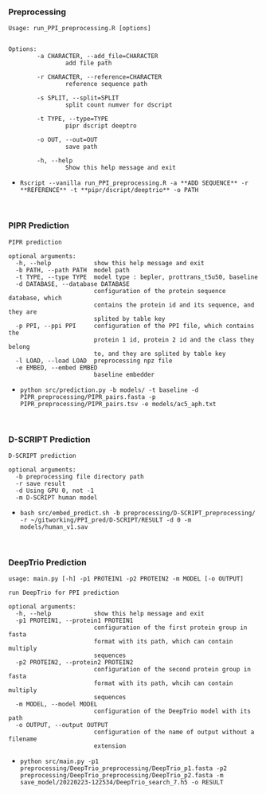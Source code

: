 ### **Preprocessing**

```
Usage: run_PPI_preprocessing.R [options]


Options:
        -a CHARACTER, --add_file=CHARACTER
                add file path

        -r CHARACTER, --reference=CHARACTER
                reference sequence path

        -s SPLIT, --split=SPLIT
                split count numver for dscript

        -t TYPE, --type=TYPE
                pipr dscript deeptro

        -o OUT, --out=OUT
                save path

        -h, --help
                Show this help message and exit
```


* ```Rscript --vanilla run_PPI_preprocessing.R -a **ADD SEQUENCE** -r **REFERENCE** -t **pipr/dscript/deeptrio** -o PATH```

<br>

### **PIPR Prediction**

```
PIPR prediction

optional arguments:
  -h, --help            show this help message and exit
  -b PATH, --path PATH  model path
  -t TYPE, --type TYPE  model type : bepler, prottrans_t5u50, baseline
  -d DATABASE, --database DATABASE
                        configuration of the protein sequence database, which
                        contains the protein id and its sequence, and they are
                        splited by table key
  -p PPI, --ppi PPI     configuration of the PPI file, which contains the
                        protein 1 id, protein 2 id and the class they belong
                        to, and they are splited by table key
  -l LOAD, --load LOAD  preprocessing npz file
  -e EMBED, --embed EMBED
                        baseline embedder
```

* ```python src/prediction.py -b models/ -t baseline -d PIPR_preprocessing/PIPR_pairs.fasta -p PIPR_preprocessing/PIPR_pairs.tsv -e models/ac5_aph.txt```

<br>

### **D-SCRIPT Prediction**

```
D-SCRIPT prediction

optional arguments:
  -b preprocessing file directory path
  -r save result
  -d Using GPU 0, not -1
  -m D-SCRIPT human model
```



* ```bash src/embed_predict.sh -b preprocessing/D-SCRIPT_preprocessing/ -r ~/gitworking/PPI_pred/D-SCRIPT/RESULT -d 0 -m models/human_v1.sav```

<br>

### **DeepTrio Prediction**

```
usage: main.py [-h] -p1 PROTEIN1 -p2 PROTEIN2 -m MODEL [-o OUTPUT]

run DeepTrio for PPI prediction

optional arguments:
  -h, --help            show this help message and exit
  -p1 PROTEIN1, --protein1 PROTEIN1
                        configuration of the first protein group in fasta
                        format with its path, which can contain multiply
                        sequences
  -p2 PROTEIN2, --protein2 PROTEIN2
                        configuration of the second protein group in fasta
                        format with its path, whcih can contain multiply
                        sequences
  -m MODEL, --model MODEL
                        configuration of the DeepTrio model with its path
  -o OUTPUT, --output OUTPUT
                        configuration of the name of output without a filename
                        extension
```

* ```python src/main.py -p1 preprocessing/DeepTrio_preprocessing/DeepTrio_p1.fasta -p2 preprocessing/DeepTrio_preprocessing/DeepTrio_p2.fasta -m save_model/20220223-122534/DeepTrio_search_7.h5 -o RESULT```